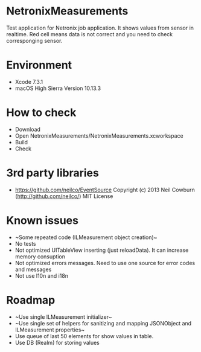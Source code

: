 # NetronixMeasurements
Test application for Netronix job application. It shows values from sensor in realtime.
Red cell means data is not correct and you need to check corresponging sensor.

# Environment
* Xcode 7.3.1
* macOS High Sierra Version 10.13.3

# How to check
* Download
* Open NetronixMeasurements/NetronixMeasurements.xcworkspace
* Build
* Check

# 3rd party libraries
* https://github.com/neilco/EventSource Copyright (c) 2013 Neil Cowburn (http://github.com/neilco/) MIT License

# Known issues
* ~Some repeated code (ILMeasurement object creation)~
* No tests
* Not optimized UITableView inserting (just reloadData). It can increase memory consuption
* Not optimized errors messages. Need to use one source for error codes and messages
* Not use l10n and i18n


# Roadmap
* ~Use single ILMeasurement initializer~
* ~Use single set of helpers for sanitizing and mapping JSONObject and ILMeasurement properties~
* Use queue of last 50 elements for show values in table.
* Use DB (Realm) for storing values